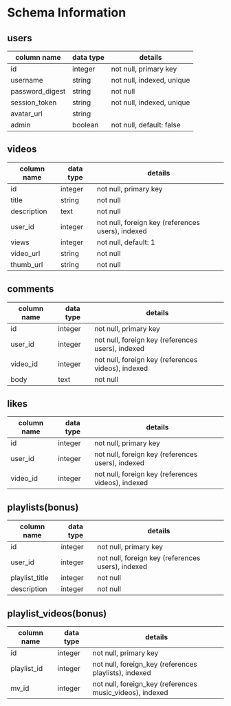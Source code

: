 # Schema Information

## users
column name     | data type | details
----------------|-----------|-----------------------
id              | integer   | not null, primary key
username        | string    | not null, indexed, unique
password_digest | string    | not null
session_token   | string    | not null, indexed, unique
avatar_url      | string    |
admin           | boolean   | not null, default: false

## videos
column name | data type | details
------------|-----------|-----------------------
id          | integer   | not null, primary key
title       | string    | not null
description | text      | not null
user_id     | integer   | not null, foreign key (references users), indexed
views       | integer   | not null, default: 1
video_url   | string    | not null
thumb_url   | string    | not null

## comments
column name | data type | details
------------|-----------|-----------------------
id          | integer   | not null, primary key
user_id     | integer   | not null, foreign key (references users), indexed
video_id    | integer   | not null, foreign key (references videos), indexed
body        | text      | not null

## likes
column name   | data type | details
--------------|-----------|-----------------------
id            | integer   | not null, primary key
user_id       | integer   | not null, foreign key (references users), indexed
video_id      | integer   | not null, foreign key (references videos), indexed

## playlists(bonus)
column name     | data type |	 details
----------------|-----------|---------------------------
id	            | integer	  | not null, primary key
user_id         | integer   | not null, foreign key (references users), indexed
playlist_title  | integer	  | not null
description     | integer	  | not null

## playlist_videos(bonus)
column name     | data type |	 details
----------------|-----------|---------------------------
id	            | integer	  | not null, primary key
playlist_id     | integer	  | not null, foreign_key (references playlists), indexed
mv_id           | integer	  | not null, foreign_key (references music_videos), indexed
